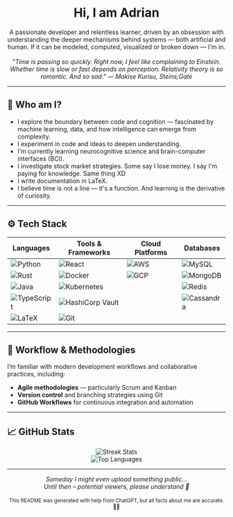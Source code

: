 <h1 align="center">Hi, I am Adrian</h1>

<p align="center">
  A passionate developer and relentless learner, driven by an obsession with understanding the deeper mechanisms behind systems — both artificial and human.
  If it can be modeled, computed, visualized or broken down — I'm in.<br><br>
  <em>"Time is passing so quickly. Right now, I feel like complaining to Einstein. Whether time is slow or fast depends on perception. Relativity theory is so romantic. And so sad." — Makise Kurisu, Steins;Gate</em>
</p>

---

## 🧩 Who am I?

- I explore the boundary between code and cognition — fascinated by machine learning, data, and how intelligence can emerge from complexity.
- I experiment in code and ideas to deepen understanding.
- I’m currently learning neurocognitive science and brain-computer interfaces (BCI).
- I investigate stock market strategies. Some say I lose money. I say I'm paying for knowledge. Same thing XD
- I write documentation in LaTeX.
- I believe time is not a line — it's a function. And learning is the derivative of curiosity.

---

## ⚙️ Tech Stack

| Languages              | Tools & Frameworks             | Cloud Platforms                     | Databases                          |
|--------------------------|---------------------------------|-------------------------------------|-------------------------------------|
| ![Python](https://img.shields.io/badge/Python-3776AB?style=flat&logo=python&logoColor=white) | ![React](https://img.shields.io/badge/React-61DAFB?logo=react&logoColor=black)           | ![AWS](https://img.shields.io/badge/Amazon_Web_Services_(AWS)-232F3E?style=flat&logo=amazon-web-services&logoColor=white) | ![MySQL](https://img.shields.io/badge/MySQL-4479A1?logo=mysql&logoColor=white)           |
| ![Rust](https://img.shields.io/badge/Rust-000000?logo=rust&logoColor=white)              | ![Docker](https://img.shields.io/badge/Docker-2496ED?logo=docker&logoColor=white)       | ![GCP](https://img.shields.io/badge/Google_Cloud_Platform_(GCP)-4285F4?style=flat&logo=google-cloud&logoColor=white) | ![MongoDB](https://img.shields.io/badge/MongoDB-47A248?logo=mongodb&logoColor=white)      |
| ![Java](https://img.shields.io/badge/Java-ED8B00?style=flat&logo=openjdk&logoColor=white) | ![Kubernetes](https://img.shields.io/badge/Kubernetes-326CE5?logo=kubernetes&logoColor=white) |                                     | ![Redis](https://img.shields.io/badge/Redis-DC382D?logo=redis&logoColor=white)            |
| ![TypeScript](https://img.shields.io/badge/TypeScript-3178C6?logo=typescript&logoColor=white) | ![HashiCorp Vault](https://img.shields.io/badge/HashiCorp_Vault-000000?logo=HashiCorp&logoColor=white) |                                     | ![Cassandra](https://img.shields.io/badge/Cassandra-1287B1?logo=apachecassandra&logoColor=white) |
| ![LaTeX](https://img.shields.io/badge/LaTeX-008080?logo=latex&logoColor=white)          | ![Git](https://img.shields.io/badge/Git-F05032?logo=git&logoColor=white)               |                                     |                                     |


---

## 🧭 Workflow & Methodologies

I’m familiar with modern development workflows and collaborative practices, including:

- **Agile methodologies** — particularly Scrum and Kanban
- **Version control** and branching strategies using Git
- **GitHub Workflows** for continuous integration and automation

---

## 📈 GitHub Stats

<div align="center">
  <img src="https://github-readme-streak-stats.herokuapp.com/?user=iadyo&theme=omni&hide_border=false" alt="Streak Stats" />
  <br />
  <img src="https://github-readme-stats.vercel.app/api/top-langs/?username=iadyo&layout=compact&theme=radical" alt="Top Languages" />
</div>

---

<div align="center">
  <em>
    Someday I might even upload something public... <br />
    Until then – potential viewers, please understand 💜
  </em><br><br>
  <small>This README was generated with help from ChatGPT, but all facts about me are accurate. 💜💜</small>
</div>
